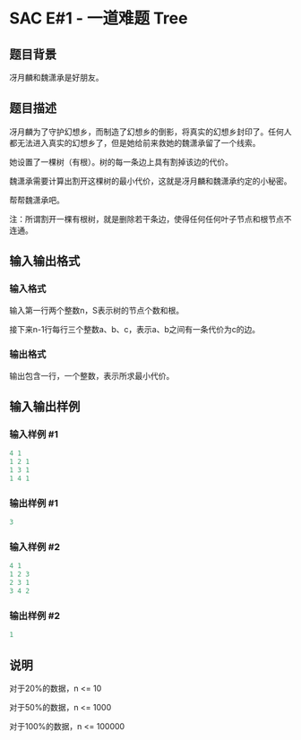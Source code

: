 # SAC E#1 - 一道难题 Tree

## 题目背景

冴月麟和魏潇承是好朋友。

## 题目描述

冴月麟为了守护幻想乡，而制造了幻想乡的倒影，将真实的幻想乡封印了。任何人都无法进入真实的幻想乡了，但是她给前来救她的魏潇承留了一个线索。

她设置了一棵树（有根）。树的每一条边上具有割掉该边的代价。

魏潇承需要计算出割开这棵树的最小代价，这就是冴月麟和魏潇承约定的小秘密。

帮帮魏潇承吧。

注：所谓割开一棵有根树，就是删除若干条边，使得任何任何叶子节点和根节点不连通。

## 输入输出格式

### 输入格式

输入第一行两个整数n，S表示树的节点个数和根。

接下来n-1行每行三个整数a、b、c，表示a、b之间有一条代价为c的边。

### 输出格式

输出包含一行，一个整数，表示所求最小代价。

## 输入输出样例

### 输入样例 #1

```cpp
4 1
1 2 1 
1 3 1
1 4 1
```


### 输出样例 #1

```cpp
3
```


### 输入样例 #2

```cpp
4 1
1 2 3
2 3 1
3 4 2
```


### 输出样例 #2

```cpp
1
```


## 说明

对于20%的数据，n <= 10

对于50%的数据，n <= 1000

对于100%的数据，n <= 100000

